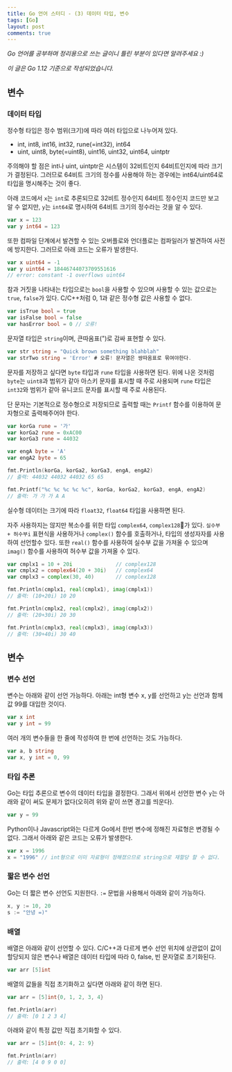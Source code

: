 ```yaml
---
title: Go 언어 스터디 - (3) 데이터 타입, 변수
tags: [Go]
layout: post
comments: true
---
```


*Go 언어를 공부하며 정리용으로 쓰는 글이니 틀린 부분이 있다면 알려주세요 :)*

*이 글은 Go 1.12 기준으로 작성되었습니다.*


## 변수

### 데이터 타입

정수형 타입은 정수 범위(크기)에 따라 여러 타입으로 나누어져 있다.

- int, int8, int16, int32, rune(=int32), int64
- uint, uint8, byte(=uint8), uint16, uint32, uint64, uintptr

주의해야 할 점은 int나 uint, uintptr은 시스템이 32비트인지 64비트인지에 따라 크기가 결정된다. 그러므로 64비트 크기의 정수를 사용해야 하는 경우에는 int64/uint64로 타입을 명시해주는 것이 좋다.

아래 코드에서 `x`는 `int`로 추론되므로 32비트 정수인지 64비트 정수인지 코드만 보고 알 수 없지만, `y`는 `int64`로 명시하여 64비트 크기의 정수라는 것을 알 수 있다.
```go
var x = 123
var y int64 = 123
```

또한 컴파일 단계에서 발견할 수 있는 오버플로와 언더플로는 컴파일러가 발견하여 사전에 방지한다. 그러므로 아래 코드는  오류가 발생한다. 
```go
var x uint64 = -1
var y uint64 = 18446744073709551616
// error: constant -1 overflows uint64
```

참과 거짓을 나타내는 타입으로는 `bool`을 사용할 수 있으며 사용할 수 있는 값으로는 `true`, `false`가 있다. C/C++처럼 0, 1과 같은 정수형 값은 사용할 수 없다. 
```go
var isTrue bool = true
var isFalse bool = false
var hasError bool = 0 // 오류!
```


문자열 타입은 `string`이며, 큰따옴표(")로 감싸 표현할 수 있다.
```go
var str string = "Quick brown something blahblah"
var strTwo string = 'Error' # 오류! 문자열은 쌍따옴표로 묶여야한다.
```

문자를 저장하고 싶다면 `byte` 타입과 `rune` 타입을 사용하면 된다. 위에 나온 것처럼 `byte`는 `uint8`과 범위가 같아 아스키 문자를 표시할 때 주로 사용되며 `rune` 타입은 `int32`와 범위가 같아 유니코드 문자를 표시할 때 주로 사용된다.

단 문자는 기본적으로 정수형으로 저장되므로 출력할 때는 `Printf` 함수를 이용하여 문자형으로 출력해주어야 한다.
```go
var korGa rune = '가'
var korGa2 rune = 0xAC00
var korGa3 rune = 44032

var engA byte = 'A'
var engA2 byte = 65

fmt.Println(korGa, korGa2, korGa3, engA, engA2)
// 출력: 44032 44032 44032 65 65

fmt.Printf("%c %c %c %c %c", korGa, korGa2, korGa3, engA, engA2)
// 출력: 가 가 가 A A
```

실수형 데이터는 크기에 따라 `float32`, `float64` 타입을 사용하면 된다.

자주 사용하지는 않지만 복소수를 위한 타입 `complex64`, `complex128`가 있다. `실수부 + 허수부i` 표현식을 사용하거나 `complex()` 함수를 호출하거나, 타입의 생성자자를 사용하여 선언할수 있다. 또한 `real()` 함수를 사용하여 실수부 값을 가져올 수 있으며 `imag()` 함수를 사용하여 허수부 값을 가져올 수 있다.

```go
var cmplx1 = 10 + 20i              // complex128
var cmplx2 = complex64(20 + 30i)   // complex64
var cmplx3 = complex(30, 40)       // complex128

fmt.Println(cmplx1, real(cmplx1), imag(cmplx1))
// 출력: (10+20i) 10 20

fmt.Println(cmplx2, real(cmplx2), imag(cmplx2))
// 출력: (20+30i) 20 30

fmt.Println(cmplx3, real(cmplx3), imag(cmplx3))
// 출력: (30+40i) 30 40
```

## 변수

### 변수 선언

변수는 아래와 같이 선언 가능하다. 아래는 int형 변수 x, y를 선언하고 y는 선언과 함께 값 99를 대입한 것이다.
```go
var x int
var y int = 99
```

여러 개의 변수들을 한 줄에 작성하여 한 번에 선언하는 것도 가능하다.
```go
var a, b string
var x, y int = 0, 99
```

### 타입 추론

Go는 타입 추론으로 변수의 데이터 타입을 결정한다. 그래서 위에서 선언한 변수 `y`는 아래와 같이 써도 문제가 없다(오히려 위와 같이 쓰면 경고를 띄운다).

```go
var y = 99
```

Python이나 Javascript와는 다르게 Go에서 한번 변수에 정해진 자료형은 변경될 수 없다. 그래서 아래와 같은 코드는 오류가 발생한다.

```go
var x = 1996
x = "1996" // int형으로 이미 자료형이 정해졌으므로 string으로 재할당 할 수 없다.
```


### 짧은 변수 선언

Go는 더 짧은 변수 선언도 지원한다. `:=` 문법을 사용해서 아래와 같이 가능하다.

```go
x, y := 10, 20
s := "안녕 =)"
```

### 배열

배열은 아래와 같이 선언할 수 있다. C/C++과 다르게 변수 선언 위치에 상관없이 값이 할당되지 않은 변수나 배열은 데이터 타입에 따라 0, false, 빈 문자열로 초기화된다.
```go
var arr [5]int
```


배열의 값들을 직접 초기화하고 싶다면 아래와 같이 하면 된다.
```go
var arr = [5]int{0, 1, 2, 3, 4}

fmt.Println(arr)
// 출력: [0 1 2 3 4]
```

아래와 같이 특정 값만 직접 초기화할 수 있다.
```go
var arr = [5]int{0: 4, 2: 9}

fmt.Println(arr)
// 출력: [4 0 9 0 0]
```


